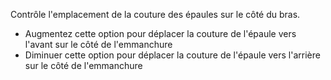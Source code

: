 Contrôle l'emplacement de la couture des épaules sur le côté du bras.

-   Augmentez cette option pour déplacer la couture de l'épaule vers l'avant sur le côté de l'emmanchure
-   Diminuer cette option pour déplacer la couture de l'épaule vers l'arrière sur le côté de l'emmanchure
